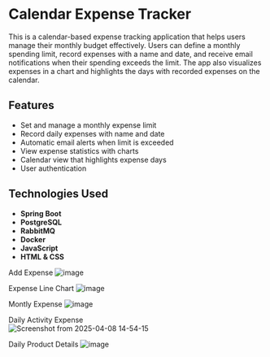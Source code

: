 # Calendar Expense Tracker

This is a calendar-based expense tracking application that helps users manage their monthly budget effectively. 
Users can define a monthly spending limit, record expenses with a name and date, and receive email notifications when their spending exceeds the limit. 
The app also visualizes expenses in a chart and highlights the days with recorded expenses on the calendar.

## Features
- Set and manage a monthly expense limit
- Record daily expenses with name and date
- Automatic email alerts when limit is exceeded
- View expense statistics with charts
- Calendar view that highlights expense days
- User authentication

## Technologies Used

- **Spring Boot** 
- **PostgreSQL** 
- **RabbitMQ** 
- **Docker** 
- **JavaScript**
- **HTML & CSS**

  
Add Expense
![image](https://github.com/user-attachments/assets/4b355f27-72dc-4057-bd17-c903e652ee1c)

Expense Line Chart
![image](https://github.com/user-attachments/assets/63b1ebba-efd1-4fe6-8b2c-b57a50abf3ad)

Montly Expense
![image](https://github.com/user-attachments/assets/e7d1975a-ba0e-462d-b5d9-7e9fc83865c4)

Daily Activity Expense   
![Screenshot from 2025-04-08 14-54-15](https://github.com/user-attachments/assets/e8c3181a-a1a5-40ce-8421-c38541903515)

Daily Product Details
![image](https://github.com/user-attachments/assets/09bdb674-93fd-492e-b78b-b35870e3ae14)
